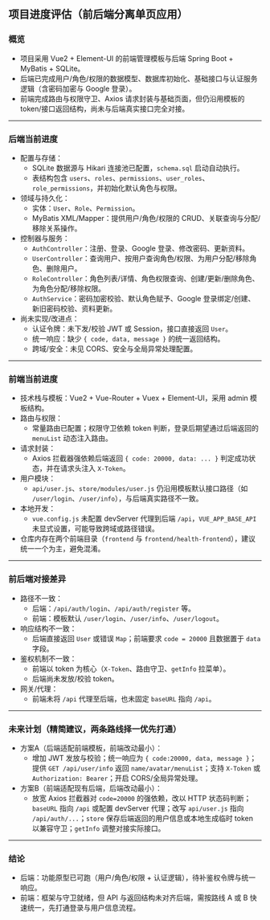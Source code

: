 ## 项目进度评估（前后端分离单页应用）

### 概览
- 项目采用 Vue2 + Element-UI 的前端管理模板与后端 Spring Boot + MyBatis + SQLite。
- 后端已完成用户/角色/权限的数据模型、数据库初始化、基础接口与认证服务逻辑（含密码加密与 Google 登录）。
- 前端完成路由与权限守卫、Axios 请求封装与基础页面，但仍沿用模板的 token/接口返回结构，尚未与后端真实接口完全对接。

---

### 后端当前进度
- 配置与存储：
  - SQLite 数据源与 Hikari 连接池已配置，`schema.sql` 启动自动执行。
  - 表结构包含 `users`、`roles`、`permissions`、`user_roles`、`role_permissions`，并初始化默认角色与权限。
- 领域与持久化：
  - 实体：`User`、`Role`、`Permission`。
  - MyBatis XML/Mapper：提供用户/角色/权限的 CRUD、关联查询与分配/移除关系操作。
- 控制器与服务：
  - `AuthController`：注册、登录、Google 登录、修改密码、更新资料。
  - `UserController`：查询用户、按用户查询角色/权限、为用户分配/移除角色、删除用户。
  - `RoleController`：角色列表/详情、角色权限查询、创建/更新/删除角色、为角色分配/移除权限。
  - `AuthService`：密码加密校验、默认角色赋予、Google 登录绑定/创建、新旧密码校验、资料更新。
- 尚未实现/改进点：
  - 认证令牌：未下发/校验 JWT 或 Session，接口直接返回 `User`。
  - 统一响应：缺少 `{ code, data, message }` 的统一返回结构。
  - 跨域/安全：未见 CORS、安全与全局异常处理配置。

---

### 前端当前进度
- 技术栈与模板：Vue2 + Vue-Router + Vuex + Element-UI，采用 admin 模板结构。
- 路由与权限：
  - 常量路由已配置；权限守卫依赖 token 判断，登录后期望通过后端返回的 `menuList` 动态注入路由。
- 请求封装：
  - Axios 拦截器强依赖后端返回 `{ code: 20000, data: ... }` 判定成功状态，并在请求头注入 `X-Token`。
- 用户模块：
  - `api/user.js`、`store/modules/user.js` 仍沿用模板默认接口路径（如 `/user/login`、`/user/info`），与后端真实路径不一致。
- 本地开发：
  - `vue.config.js` 未配置 devServer 代理到后端 `/api`，`VUE_APP_BASE_API` 未显式设置，可能导致跨域或路径错误。
- 仓库内存在两个前端目录（`frontend` 与 `frontend/health-frontend`），建议统一一个为主，避免混淆。

---

### 前后端对接差异
- 路径不一致：
  - 后端：`/api/auth/login`、`/api/auth/register` 等。
  - 前端：模板默认 `/user/login`、`/user/info`、`/user/logout`。
- 响应结构不一致：
  - 后端直接返回 `User` 或错误 `Map`；前端要求 `code = 20000` 且数据置于 `data` 字段。
- 鉴权机制不一致：
  - 前端以 token 为核心（`X-Token`、路由守卫、`getInfo` 拉菜单）。
  - 后端尚未发放/校验 token。
- 网关/代理：
  - 前端未将 `/api` 代理至后端，也未固定 `baseURL` 指向 `/api`。

---

### 未来计划（精简建议，两条路线择一优先打通）
- 方案A（后端适配前端模板，前端改动最小）：
  - 增加 JWT 发放与校验；统一响应为 `{ code:20000, data, message }`；提供 `GET /api/user/info` 返回 `name/avatar/menuList`；支持 `X-Token` 或 `Authorization: Bearer`；开启 CORS/全局异常处理。
- 方案B（前端适配现有后端，后端改动最小）：
  - 放宽 Axios 拦截器对 `code=20000` 的强依赖，改以 HTTP 状态码判断；`baseURL` 指向 `/api` 或配置 devServer 代理；改写 `api/user.js` 指向 `/api/auth/...`；`store` 保存后端返回的用户信息或本地生成临时 token 以兼容守卫；`getInfo` 调整对接实际接口。

---

### 结论
- 后端：功能原型已可跑（用户/角色/权限 + 认证逻辑），待补鉴权令牌与统一响应。
- 前端：框架与守卫就绪，但 API 与返回结构未对齐后端，需按路线 A 或 B 快速统一，先打通登录与用户信息流程。


